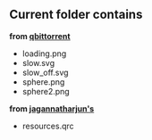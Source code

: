 
## Current folder contains

**from [qbittorrent](https://github.com/qbittorrent/qBittorrent/tree/master/src/icons/qbt-theme)**
- loading.png
- slow.svg
- slow_off.svg
- sphere.png
- sphere2.png

**from [jagannatharjun's ](https://github.com/jagannatharjun/qbt-theme/blob/master/material/resources.qrc)**
- resources.qrc